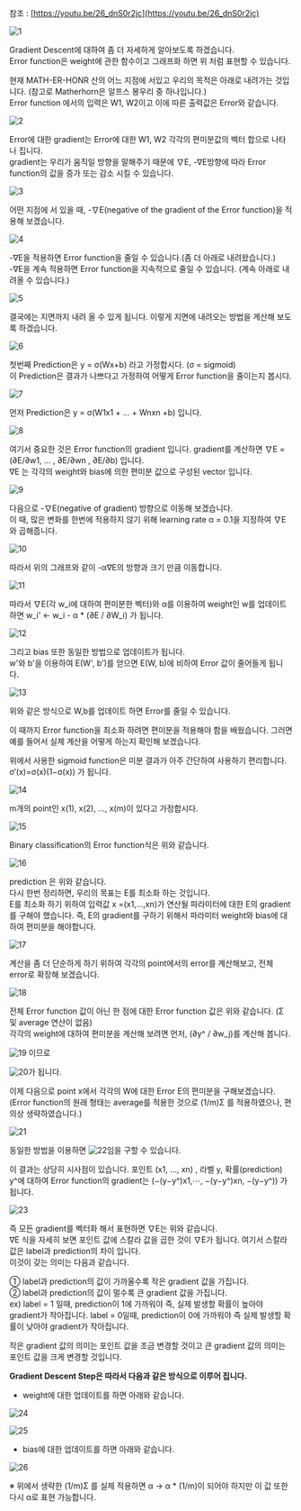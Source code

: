 참조 : [https://youtu.be/26_dnS0r2jc](https://youtu.be/26_dnS0r2jc)

![1](http://postfiles11.naver.net/MjAxODAxMDdfMTA3/MDAxNTE1MzA5MzM5MjQ4.d2XRcaLOwBN9o1R-nqy-o7MGsu5uISJ4-SDqPxxOAOog.CgwVSSWEXN1l5kXCcjZGgI-Lg5m-LqTyvJwLeJnjKtcg.PNG.infoefficien/23._Gradient_Descent.mp4_000022137.png?type=w773)

Gradient Descent에 대하여 좀 더 자세하게 알아보도록 하겠습니다.<br>
Error function은 weight에 관한 함수이고 그래프화 하면 위 처럼 표현할 수 있습니다.

현재 MATH-ER-HONR 산의 어느 지점에 서있고 우리의 목적은 아래로 내려가는 것입니다. (참고로 Matherhorn은 알프스 봉우리 중 하나입니다.)<br>
Error function 에서의 입력은 W1, W2이고 이에 따른 출력값은 Error와 같습니다.

![2](http://postfiles16.naver.net/MjAxODAxMDdfMTI3/MDAxNTE1MzEwMTk5NzI5.pdQreglvAhTfK0gWJgZ_7gnF06L3HgNIohTJhlDEPwwg.Fu7P2gPNrLdCTD_Mq-b-uw3KrtsUVKzfJ3SmejK4efkg.PNG.infoefficien/23._Gradient_Descent.mp4_000049424.png?type=w773) 

Error에 대한 gradient는 Error에 대한 W1, W2 각각의 편미분값의 벡터 합으로 나타나 집니다.<br>
gradient는 우리가 움직일 방향을 말해주기 때문에 ∇E, -∇E방향에 따라 Error function의 값을 증가 또는 감소 시킬 수 있습니다.

![3](http://postfiles15.naver.net/MjAxODAxMDdfNDkg/MDAxNTE1MzEwNjc0MDYw.xIDlseevFwSxlEfuGYTQRKgdce8FG-8Ed8TetwNTtTgg.I1FKXpU9jCueHN5wKlVFrL4LDr7ZF05SuNM1quoJgxAg.PNG.infoefficien/23._Gradient_Descent.mp4_000056541.png?type=w773) 

어떤 지점에 서 있을 때, -∇E(negative of the gradient of the Error function)을 적용해 보겠습니다. 

![4](http://postfiles14.naver.net/MjAxODAxMDdfNDcg/MDAxNTE1MzEwOTY1Njg1.nvo1BkkXwcw_KVJQ1Vz6VQTBZWGo42MNnCCLQhyPMc0g.1LG9zpZzNY2oMKhN52R76At0bEkarHclCsXpfRgXb_Mg.PNG.infoefficien/23._Gradient_Descent.mp4_000060128.png?type=w773)

-∇E을 적용하면 Error function을 줄일 수 있습니다.(좀 더 아래로 내려왔습니다.)<br>
-∇E을 계속 적용하면 Error function을 지속적으로 줄일 수 있습니다. (계속 아래로 내려올 수 있습니다.)

![5](http://postfiles1.naver.net/MjAxODAxMDdfMjIw/MDAxNTE1MzExMDY2NTQy.wWBOySk9vPmaOSYTMi0BCy8gZzSetqtFCmh_5wp6FxIg.ub3VywstUzIHIsfjpPnLOUGMqn2gmYtiPqnu9Lv7194g.PNG.infoefficien/23._Gradient_Descent.mp4_000068551.png?type=w773)

결국에는 지면까지 내려 올 수 있게 됩니다. 이렇게 지면에 내려오는 방법을 계산해 보도록 하겠습니다.

![6](http://postfiles9.naver.net/MjAxODAxMDdfMjU4/MDAxNTE1MzExMTkzMzA0.RQuNkPQ_3NMMZls-l7AgyCF0Rth_wwQ1gn4lCEIKvT4g.kNmw-Tx6ngyh-JH7rLODo6vksfmFgMN6As8a8b-yU00g.PNG.infoefficien/23._Gradient_Descent.mp4_000082470.png?type=w773)

첫번째 Prediction은 y = σ(Wx+b) 라고 가정합시다. (σ = sigmoid)<br>
이 Prediction은 결과가 나쁘다고 가정하여 어떻게 Error function을 줄이는지 봅시다.

![7](http://postfiles5.naver.net/MjAxODAxMDdfMjU4/MDAxNTE1MzExMzI4OTg5.PJs6ncr2tgJiJJ4kMunAn9pbZvxz_oXMwNQRnzChviAg.rdRlBPSF6sB2cj1QuCLGOLdjdqsnMgZ_WKDzNkSY__sg.PNG.infoefficien/23._Gradient_Descent.mp4_000087806.png?type=w773)

먼저 Prediction은 y = σ(W1x1 + ... + Wnxn +b) 입니다.

![8](http://postfiles12.naver.net/MjAxODAxMDdfMTk1/MDAxNTE1MzExMzkyMzU1.ZYw5DU8QPReom8uLJXuVGK9N07VxF8vjH1cRvlwL-Ksg.04FlbH8zowESqTSdzIRWduhDnCagAxs1rXQT36t2Ytcg.PNG.infoefficien/23._Gradient_Descent.mp4_000097919.png?type=w773)

여기서 중요한 것은 Error function의 gradient 입니다. gradient를 계산하면 ∇E = (∂E/∂w1, ... , ∂E/∂wn , ∂E/∂b) 입니다.<br> ∇E 는 각각의 weight와 bias에 의한 편미분 값으로 구성된 vector 입니다. 

![9](http://postfiles13.naver.net/MjAxODAxMDdfMjA2/MDAxNTE1MzExOTY0Nzkz.wRbt0UD0yhYm05iVb1NZ4ljaGMe523pUoG-yOv2Edekg.lJdhdrzMtua7AVspKUde8Mc72V-7JUwORrHdjr66HfEg.PNG.infoefficien/23._Gradient_Descent.mp4_000121511.png?type=w773)

다음으로 -∇E(negative of gradient) 방향으로 이동해 보겠습니다. <br>
이 때, 많은 변화를 한번에 적용하지 않기 위해 learning rate α = 0.1을 지정하여 ∇E와 곱해줍니다. 

![10](http://postfiles5.naver.net/MjAxODAxMDdfMTM4/MDAxNTE1MzEyMDM1NDg5.HQIytMCbMPxIzssXidjyuHKYIcpCfrrA1RoUowRb8zYg.qmzNIkVA60SHJeU0J_IB69uUREtllfXpG-dex8hl4DUg.PNG.infoefficien/23._Gradient_Descent.mp4_000130654.png?type=w773)

따라서 위의 그래프와 같이 -α∇E의 방향과 크기 만큼 이동합니다. 

![11](http://postfiles7.naver.net/MjAxODAxMDdfMTAg/MDAxNTE1MzEzNTc3NjE4.ZZ25fkF1gm6irv1M1KB0wFbd3r5Cp_VhysVyCvyEmXQg.OmwnPFzS_x7fJuVsOSKMJOv_7PTmvof12Fl3mrr4z28g.PNG.infoefficien/23._Gradient_Descent.mp4_000135480.png?type=w773)

따라서 ∇E(각 w_i에 대하여 편미분한 벡터)와 α를 이용하여 weight인 w를 업데이트 하면 w_i' ← w_i - α * (∂E / ∂W_i) 가 됩니다. 

![12](http://postfiles12.naver.net/MjAxODAxMDdfMjQ1/MDAxNTE1MzE0NTA2MTIy.omcJ4Hovq0M5W7831Kg9BMdT_bRiiIc15h_D7r9tW48g.gw0PbCpctVPgItXmRuTYF0Q7VXpowh7yY4A6jtYTIKYg.PNG.infoefficien/23._Gradient_Descent.mp4_000155778.png?type=w773)

그리고 bias 또한 동일한 방법으로 업데이트가 됩니다. <br>
w'와 b'을 이용하여 E(W', b')를 얻으면 E(W, b)에 비하여 Error 값이 줄어들게 됩니다.

![13](http://postfiles8.naver.net/MjAxODAxMDdfMTU1/MDAxNTE1MzE1NTMyOTU4.XvYy79LE46bU137nOyLb5kcbi6KFN2pn7_1FFlzLqcMg.2Alwkl24p3HilR1yDbGsrVCa71ZuHISJmCOsyKedESsg.PNG.infoefficien/23._Gradient_Descent.mp4_000169207.png?type=w773)

위와 같은 방식으로 W,b를 업데이트 하면 Error를 줄일 수 있습니다.

이 때까지 Error function을 최소화 하려면 편미분을 적용해야 함을 배웠습니다. 그러면 예를 들어서 실제 계산을 어떻게 하는지 확인해 보겠습니다. 

위에서 사용한 sigmoid function은 미분 결과가 아주 간단하여 사용하기 편리합니다.<br>
σ​′​​(x)=σ(x)(1−σ(x)) 가 됩니다.

![14](http://postfiles7.naver.net/MjAxODAxMDdfMjk4/MDAxNTE1MzE2ODU1OTU1.BrLfCahYn_elnrbQxV2AodXKb3Q_hpFGsZyuYC661WQg.yKuHccSeEO3I173-cYuu91csFO7m8YX9RBA6hTW68jcg.PNG.infoefficien/image.png?type=w773)

m개의 point인 x(1), x(2), ..., x(m)이 있다고 가정합시다.<br>

![15](http://postfiles3.naver.net/MjAxODAxMDdfMjg1/MDAxNTE1MzE3MDU3MzA2.BvzGs8cQ_UvC1LyLLv16jQfRMNsMmUhR3GZdFwOqDlUg.otuDQbAPslK62pJBXFe1svXVoBHuNGzR_EvvgqNduE4g.PNG.infoefficien/image.png?type=w773)

Binary classification의 Error function식은 위와 같습니다.

![16](http://postfiles6.naver.net/MjAxODAxMDdfMjg5/MDAxNTE1MzE3MTU4MDkz.EcDt4SjG_JbnPserd1119oZkk79Pt2QDL4s-00vQ88sg.lXmxFqTKmzsUgVtSBAGUH_E9j9Wmh9JH1w-pQPGfXb8g.PNG.infoefficien/image.png?type=w773)

prediction 은 위와 같습니다.<br>
다시 한번 정리하면, 우리의 목표는 E를 최소화 하는 것입니다.<br> 
E를 최소화 하기 위하여 입력값 x =(x​1​​,…,x​n​​)가 연산될 파라미터에 대한 E의 gradient를 구해야 했습니다. 즉, E의 gradient를 구하기 위해서 파라미터 weight와 bias에 대하여 편미분을 해야합니다.

![17](http://postfiles7.naver.net/MjAxODAxMDdfMTc5/MDAxNTE1MzE5MTY1NTA1.NnNyl_JgnzE_V5qBowkaEhxXqc89iPO6Xg-MZubkKsog.vjv3FpzvFF_QN1Ypex7wScpktzu18zOw5xE3CBXKr2Yg.PNG.infoefficien/image.png?type=w773)

계산을 좀 더 단순하게 하기 위하여 각각의 point에서의 error를 계산해보고, 전체 error로 확장해 보겠습니다.

![18](http://postfiles2.naver.net/MjAxODAxMDdfMjQ2/MDAxNTE1MzE5Njg5MTM2.DPl15eQcvnGaC96iPL8QLEtDsTG7Jku82-YtVFqfhtkg.B85PLLb9YEj3lYyuPDYzBsUDhz9S0PXth4E8ory59jcg.PNG.infoefficien/image.png?type=w773)

전체 Error function 값이 아닌 한 점에 대한 Error function 값은 위와 같습니다. (Σ 및 average 연산이 없음) <br>
각각의 weight에 대하여 편미분을 계산해 보려면 먼저, (∂y^ / ∂w_j)를 계산해 봅니다. 

![19](http://postfiles7.naver.net/MjAxODAxMDdfMjIy/MDAxNTE1MzIwMDcwNDg2.XTZyZvpMFQFLh6jwZMnG4-jT8emWCixI2AbTFHVYBtYg.IOhrDq7_L9pC2xeOBWj82hT07FCSx3ZsUTwUTG2Dz7Mg.PNG.infoefficien/image.png?type=w773) 이므로

![20](http://postfiles14.naver.net/MjAxODAxMDdfMTcw/MDAxNTE1MzIwMDg4MzMw.0ttZi2FUrcNPlrmeI0JliNaLLEq_TwZ6lsYr601g2qUg.pdCbX0FvgV3K0jpwxrL0il8Oi9uODE8wTB4aIlweUY8g.PNG.infoefficien/image.png?type=w773)가 됩니다.

이제 다음으로 point x에서 각각의 W에 대한 Error E의 편미분을 구해보겠습니다.<br>
(Error function의 원래 형태는 average를 적용한 것으로 (1/m)Σ 를 적용하였으나, 편의상 생략하였습니다.)

![21](http://postfiles5.naver.net/MjAxODAxMDdfMTk1/MDAxNTE1MzIwMzE0OTE4.XAjVa9ayc-qRVdU3KC4NTtGyakTl7dR0oteNaPevFKYg.dTMRohvsUMDfMaECQPmnZO-oBjkmGJFdc7JBdzUbQTsg.PNG.infoefficien/image.png?type=w773)



동일한 방법을 이용하면 ![22](http://postfiles11.naver.net/MjAxODAxMDdfMTAz/MDAxNTE1MzIwMzQ3MjQw.tcVefY1qME0WOiwfBPEUitnZwaJLFAtAgxb2AnbQlk8g.uFpX2cUfxzZgtqqlE-KvhMwjqudjYf_uzlsa-th5B0Ug.PNG.infoefficien/image.png?type=w773)임을 구할 수 있습니다.

이 결과는 상당히 시사점이 있습니다. 포인트 (x1, ..., xn) , 라벨 y, 확률(prediction) y^에 대하여 Error function의 gradient는 (−(y−​y​^​​)x​1​​,⋯, −(y−​y​^​​)x​n​​, −(y−​y​^​​)) 가 됩니다. 

![23](http://postfiles13.naver.net/MjAxODAxMDdfMjUz/MDAxNTE1MzIwNTMwNDk4.vIknGM1l2JI_V9bqoxoocO7Ihd9qYFkTnVigUb2mkAcg.EK9HFN_WnKZaf30LdT-RYZJPUN4NdFVVfXnBDqZtuwkg.PNG.infoefficien/image.png?type=w773)

즉 모든 gradient를 벡터화 해서 표현하면 ∇E는 위와 같습니다.<br>
∇E 식을 자세히 보면 포인트 값에 스칼라 값을 곱한 것이 ∇E가 됩니다. 여기서 스칼라 값은 label과 prediction의 차이 입니다.<br> 이것이 갖는 의미는 다음과 같습니다.

① label과 prediction의 값이 가까울수록 작은 gradient 값을 가집니다.<br>
② label과 prediction의 값이 멀수록 큰 gradient 값을 가집니다.<br>
ex) label  = 1 일때, prediction이 1에 가까워야 즉, 실제 발생할 확률이 높아야 gradient가 작아집니다. label = 0일때, prediction이 0에 가까워야 즉 실제 발생할 확률이 낮아야 gradient가 작아집니다.

작은 gradient 값의 의미는 포인트 값을 조금 변경할 것이고 큰 gradient 값의 의미는 포인트 값을 크게 변경할 것입니다.

**Gradient Descent Step은 따라서 다음과 같은 방식으로 이루어 집니다.**


- weight에 대한 업데이트를 하면 아래와 같습니다.

![24](http://postfiles15.naver.net/MjAxODAxMDdfMTM2/MDAxNTE1MzIxNTE4OTI2.VDS-4B0h3-A4ANHGd5CtWQyhd1tp1SkqIWV3MaS07Sog.J40Jkkj_wozK76BSNIhe3528L2beZwml7gaHKTpEor0g.PNG.infoefficien/image.png?type=w773)

![25](http://postfiles13.naver.net/MjAxODAxMDdfMzgg/MDAxNTE1MzIxNzI0NzMz.ThQAAszWugumQbPs2nb0iDYFhJ2_QUVeSKvASWTywlAg.HLppOzvT6K9EPU6yiWeENVLT4mU_Ehqpwv9nUZ0V3yAg.PNG.infoefficien/image.png?type=w773)

- bias에 대한 업데이트를 하면 아래와 같습니다.

![26](http://postfiles2.naver.net/MjAxODAxMDdfMjg3/MDAxNTE1MzIxNzQxMDUz.bL_uHRt-GjxpJN8U_WF4K3q5ihrwj3icWEGBCL1bt6Yg.nWYLcgMs2lTK4p849GWJfHT_BHKRyG9yfk7C_3e3hXMg.PNG.infoefficien/image.png?type=w773)

※ 위에서 생략한 (1/m)Σ 를 실제 적용하면 α → α * (1/m)이 되어야 하지만 이 값 또한 다시 α로 표현 가능합니다.